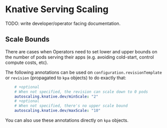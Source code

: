 # Knative Serving Scaling

TODO: write developer/operator facing documentation.

## Scale Bounds

There are cases when Operators need to set lower and upper bounds on the number of pods serving their apps (e.g. avoiding cold-start, control compute costs, etc).

The following annotations can be used on `configuration.revisionTemplate` or `revision` (propagated to `kpa` objects) to do exactly that:

```yaml
    # +optional
    # When not specified, the revision can scale down to 0 pods
    autoscaling.knative.dev/minScale: "2"
    # +optional
    # When not specified, there's no upper scale bound
    autoscaling.knative.dev/maxScale: "10"
```

You can also use these annotations directly on `kpa` objects.
